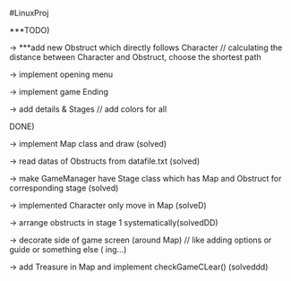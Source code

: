 #LinuxProj


***TODO)

-> ***add new Obstruct which directly follows Character // calculating the distance between Character and Obstruct, choose the shortest path 

-> implement opening menu

-> implement game Ending

-> add details & Stages // add colors for all


DONE)

-> implement Map class and draw (solved)

-> read datas of Obstructs from datafile.txt (solved)

-> make GameManager have Stage class which has Map and Obstruct for corresponding stage (solved)

-> implemented Character only move in Map (solveD)

-> arrange obstructs in stage 1 systematically(solvedDD) 

-> decorate side of game screen (around Map) // like adding options or guide or something else ( ing...)

-> add Treasure in Map and implement checkGameCLear() (solveddd)

